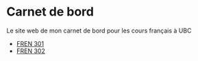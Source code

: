 # Carnet de bord
Le site web de mon carnet de bord pour les cours français à UBC

- [FREN 301](./fren-301.md)
- [FREN 302](./fren-302.md)
